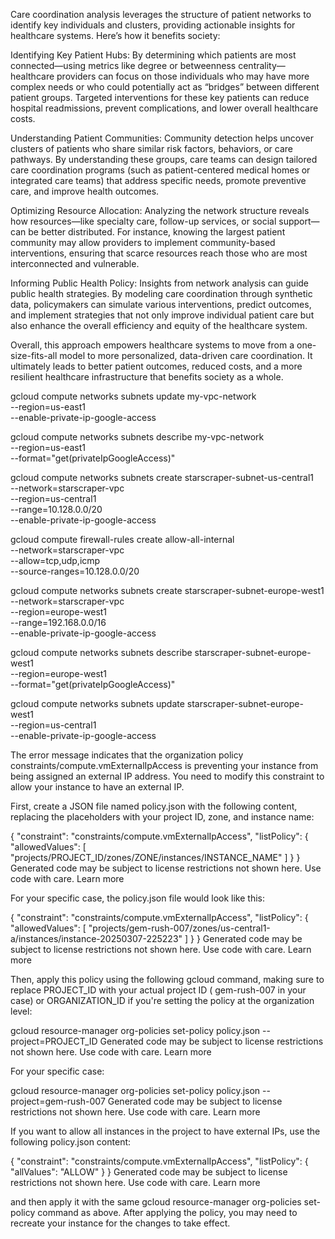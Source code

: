 Care coordination analysis leverages the structure of patient networks to identify key individuals and clusters, providing actionable insights for healthcare systems. Here’s how it benefits society:

Identifying Key Patient Hubs: By determining which patients are most connected—using metrics like degree or betweenness centrality—healthcare providers can focus on those individuals who may have more complex needs or who could potentially act as “bridges” between different patient groups. Targeted interventions for these key patients can reduce hospital readmissions, prevent complications, and lower overall healthcare costs.

Understanding Patient Communities: Community detection helps uncover clusters of patients who share similar risk factors, behaviors, or care pathways. By understanding these groups, care teams can design tailored care coordination programs (such as patient-centered medical homes or integrated care teams) that address specific needs, promote preventive care, and improve health outcomes.

Optimizing Resource Allocation: Analyzing the network structure reveals how resources—like specialty care, follow-up services, or social support—can be better distributed. For instance, knowing the largest patient community may allow providers to implement community-based interventions, ensuring that scarce resources reach those who are most interconnected and vulnerable.

Informing Public Health Policy: Insights from network analysis can guide public health strategies. By modeling care coordination through synthetic data, policymakers can simulate various interventions, predict outcomes, and implement strategies that not only improve individual patient care but also enhance the overall efficiency and equity of the healthcare system.

Overall, this approach empowers healthcare systems to move from a one-size-fits-all model to more personalized, data-driven care coordination. It ultimately leads to better patient outcomes, reduced costs, and a more resilient healthcare infrastructure that benefits society as a whole.



gcloud compute networks subnets update my-vpc-network \
    --region=us-east1 \
    --enable-private-ip-google-access



gcloud compute networks subnets describe my-vpc-network \
    --region=us-east1 \
    --format="get(privateIpGoogleAccess)"

gcloud compute networks subnets create starscraper-subnet-us-central1 \
    --network=starscraper-vpc \
    --region=us-central1 \
    --range=10.128.0.0/20 \
    --enable-private-ip-google-access


gcloud compute firewall-rules create allow-all-internal \
    --network=starscraper-vpc \
    --allow=tcp,udp,icmp \
    --source-ranges=10.128.0.0/20 

gcloud compute networks subnets create starscraper-subnet-europe-west1 \
    --network=starscraper-vpc \
    --region=europe-west1 \
    --range=192.168.0.0/16 \
    --enable-private-ip-google-access


gcloud compute networks subnets describe starscraper-subnet-europe-west1 \
    --region=europe-west1 \
    --format="get(privateIpGoogleAccess)"


gcloud compute networks subnets update starscraper-subnet-europe-west1 \
    --region=us-central1 \
    --enable-private-ip-google-access


The error message indicates that the organization policy constraints/compute.vmExternalIpAccess is preventing your instance from being assigned an external IP address. You need to modify this constraint to allow your instance to have an external IP.

First, create a JSON file named policy.json with the following content, replacing the placeholders with your project ID, zone, and instance name:

{
  "constraint": "constraints/compute.vmExternalIpAccess",
  "listPolicy": {
    "allowedValues": [
      "projects/PROJECT_ID/zones/ZONE/instances/INSTANCE_NAME"
    ]
  }
}
Generated code may be subject to license restrictions not shown here. Use code with care. Learn more 

For your specific case, the policy.json file would look like this:

{
  "constraint": "constraints/compute.vmExternalIpAccess",
  "listPolicy": {
    "allowedValues": [
      "projects/gem-rush-007/zones/us-central1-a/instances/instance-20250307-225223"
    ]
  }
}
Generated code may be subject to license restrictions not shown here. Use code with care. Learn more 

Then, apply this policy using the following gcloud command, making sure to replace PROJECT_ID with your actual project ID ( gem-rush-007 in your case) or ORGANIZATION_ID if you're setting the policy at the organization level:

gcloud resource-manager org-policies set-policy policy.json --project=PROJECT_ID
Generated code may be subject to license restrictions not shown here. Use code with care. Learn more 

For your specific case:

gcloud resource-manager org-policies set-policy policy.json --project=gem-rush-007
Generated code may be subject to license restrictions not shown here. Use code with care. Learn more 

If you want to allow all instances in the project to have external IPs, use the following policy.json content:

{
  "constraint": "constraints/compute.vmExternalIpAccess",
  "listPolicy": {
    "allValues": "ALLOW"
  }
}
Generated code may be subject to license restrictions not shown here. Use code with care. Learn more 

and then apply it with the same gcloud resource-manager org-policies set-policy command as above. After applying the policy, you may need to recreate your instance for the changes to take effect.